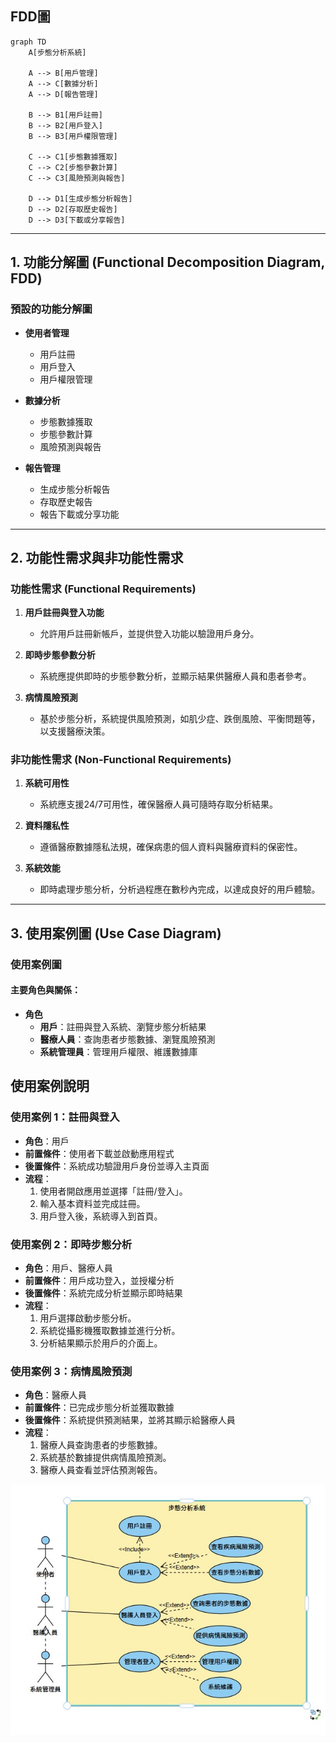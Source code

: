 ## FDD圖
```mermaid
graph TD
    A[步態分析系統]

    A --> B[用戶管理]
    A --> C[數據分析]
    A --> D[報告管理]

    B --> B1[用戶註冊]
    B --> B2[用戶登入]
    B --> B3[用戶權限管理]

    C --> C1[步態數據獲取]
    C --> C2[步態參數計算]
    C --> C3[風險預測與報告]

    D --> D1[生成步態分析報告]
    D --> D2[存取歷史報告]
    D --> D3[下載或分享報告]
```
---

## 1. 功能分解圖 (Functional Decomposition Diagram, FDD)

### 預設的功能分解圖
- **使用者管理**
  - 用戶註冊
  - 用戶登入
  - 用戶權限管理

- **數據分析**
  - 步態數據獲取
  - 步態參數計算
  - 風險預測與報告

- **報告管理**
  - 生成步態分析報告
  - 存取歷史報告
  - 報告下載或分享功能


---

## 2. 功能性需求與非功能性需求

### 功能性需求 (Functional Requirements)
1. **用戶註冊與登入功能**
   - 允許用戶註冊新帳戶，並提供登入功能以驗證用戶身分。

2. **即時步態參數分析**
   - 系統應提供即時的步態參數分析，並顯示結果供醫療人員和患者參考。

3. **病情風險預測**
   - 基於步態分析，系統提供風險預測，如肌少症、跌倒風險、平衡問題等，以支援醫療決策。

### 非功能性需求 (Non-Functional Requirements)
1. **系統可用性**
   - 系統應支援24/7可用性，確保醫療人員可隨時存取分析結果。

2. **資料隱私性**
   - 遵循醫療數據隱私法規，確保病患的個人資料與醫療資料的保密性。

3. **系統效能**
   - 即時處理步態分析，分析過程應在數秒內完成，以達成良好的用戶體驗。


---

## 3. 使用案例圖 (Use Case Diagram) 

### 使用案例圖
#### 主要角色與關係：
- **角色**
  - **用戶**：註冊與登入系統、瀏覽步態分析結果
  - **醫療人員**：查詢患者步態數據、瀏覽風險預測
  - **系統管理員**：管理用戶權限、維護數據庫
 
## 使用案例說明

### 使用案例 1：註冊與登入
- **角色**：用戶
- **前置條件**：使用者下載並啟動應用程式
- **後置條件**：系統成功驗證用戶身份並導入主頁面
- **流程**：
  1. 使用者開啟應用並選擇「註冊/登入」。
  2. 輸入基本資料並完成註冊。
  3. 用戶登入後，系統導入到首頁。

### 使用案例 2：即時步態分析
- **角色**：用戶、醫療人員
- **前置條件**：用戶成功登入，並授權分析
- **後置條件**：系統完成分析並顯示即時結果
- **流程**：
  1. 用戶選擇啟動步態分析。
  2. 系統從攝影機獲取數據並進行分析。
  3. 分析結果顯示於用戶的介面上。

### 使用案例 3：病情風險預測
- **角色**：醫療人員
- **前置條件**：已完成步態分析並獲取數據
- **後置條件**：系統提供預測結果，並將其顯示給醫療人員
- **流程**：
  1. 醫療人員查詢患者的步態數據。
  2. 系統基於數據提供病情風險預測。
  3. 醫療人員查看並評估預測報告。

![PERT](使用案例圖.jpg)
